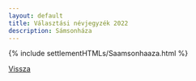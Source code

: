 ```yaml
---
layout: default
title: Választási névjegyzék 2022
description: Sámsonháza
---
```


{% include settlementHTMLs/Saamsonhaaza.html %}

[Vissza](./)